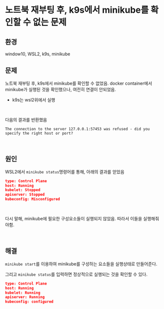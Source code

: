 # 노트북 재부팅 후, k9s에서 minikube를 확인할 수 없는 문제

## 환경

window10, WSL2, k9s, minikube

## 문제

노트북 재부팅 후, k9s에서 minikube를 확인할 수 없었음. docker container에서 minikube가 실행된 것을 확인했으나, 여전히 연결이 안되었음. 

- k9s는 wsl2위에서 실행

<br/>

다음의 결과를 반환했음

```
The connection to the server 127.0.0.1:57453 was refused - did you specify the right host or port? 
```

<br/>

## 원인

WSL2에서 `minikube status`명령어를 통해, 아래의 결과를 얻었음



```json
type: Control Plane
host: Running
kubelet: Stopped
apiserver: Stopped
kubeconfig: Misconfigured  
```

<br/>

다시 말해, minikube에 필요한 구성요소들이 실행되지 않았음. 따라서 이들을 실행해줘야함.

<br/>

## 해결

`minikube start`를 이용하여 minikube를 구성하는 요소들을 실행상태로 만들어준다.

그리고 `minikube status`를 입력하면 정상적으로 실행되는 것을 확인할 수 있다.



```json
type: Control Plane
host: Running
kubelet: Running
apiserver: Running
kubeconfig: configured  
```

